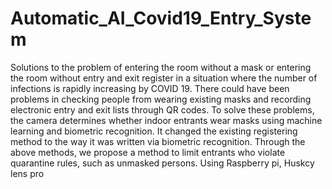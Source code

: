 # Automatic_AI_Covid19_Entry_System
Solutions to the problem of entering the room without a mask or entering the room without entry and exit register in a situation where the number of infections is rapidly increasing by COVID 19. There could have been problems in checking people from wearing existing masks and recording electronic entry and exit lists through QR codes. To solve these problems, the camera determines whether indoor entrants wear masks using machine learning and biometric recognition. It changed the existing registering method to the way it was written via biometric recognition. Through the above methods, we propose a method to limit entrants who violate quarantine rules, such as unmasked persons. Using Raspberry pi, Huskcy lens pro
